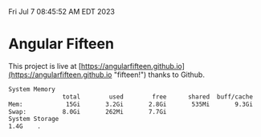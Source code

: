 Fri Jul  7 08:45:52 AM EDT 2023

# Angular Fifteen


This project is live at [https://angularfifteen.github.io](https://angularfifteen.github.io "fifteen!") thanks to Github.

```bash
System Memory
               total        used        free      shared  buff/cache   available
Mem:            15Gi       3.2Gi       2.8Gi       535Mi       9.3Gi        11Gi
Swap:          8.0Gi       262Mi       7.7Gi
System Storage
1.4G	.
```
```bash

